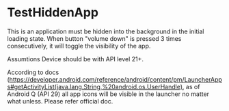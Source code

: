 # TestHiddenApp
This is an application must be hidden into the background in the initial loading state. When button "volume down" is pressed 3 times consecutively, it will toggle the visibility of the app.

Assumtions
Device should be with API level 21+.

According to docs (https://developer.android.com/reference/android/content/pm/LauncherApps#getActivityList(java.lang.String,%20android.os.UserHandle), as of Android Q (API 29) all app icons will be visible in the launcher no matter what unless. Please refer official doc.




